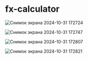 # fx-calculator
![Снимок экрана 2024-10-31 172724](https://github.com/user-attachments/assets/c88939ab-e6b4-41b6-b7c5-8aefab5fe055)


![Снимок экрана 2024-10-31 172747](https://github.com/user-attachments/assets/c178ee49-be0f-4b2f-8f4e-fe5d22807b67)


![Снимок экрана 2024-10-31 172807](https://github.com/user-attachments/assets/47064a65-d00e-48c6-a08e-8293f7fe0eec)


![Снимок экрана 2024-10-31 172821](https://github.com/user-attachments/assets/bdb468ed-6bed-47db-a4e4-907886b28835)
